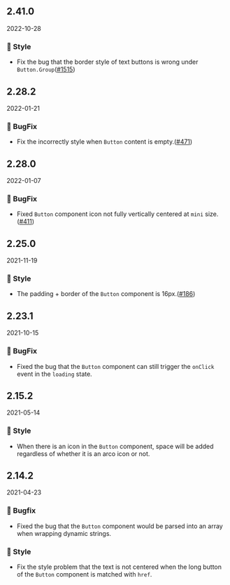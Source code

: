 ## 2.41.0

2022-10-28

### 💅 Style

- Fix the bug that the border style of text buttons is wrong under `Button.Group`([#1515](https://github.com/arco-design/arco-design/pull/1515))

## 2.28.2

2022-01-21

### 🐛 BugFix

- Fix the incorrectly style when  `Button` content is empty.([#471](https://github.com/arco-design/arco-design/pull/471))

## 2.28.0

2022-01-07

### 🐛 BugFix

- Fixed `Button` component icon not fully vertically centered at `mini` size.([#411](https://github.com/arco-design/arco-design/pull/411))

## 2.25.0

2021-11-19

### 💅 Style

- The padding + border of the `Button` component is 16px.([#186](https://github.com/arco-design/arco-design/pull/186))

## 2.23.1

2021-10-15

### 🐛 BugFix

- Fixed the bug that the `Button` component can still trigger the `onClick` event in the `loading` state.

## 2.15.2

2021-05-14

### 💅 Style

- When there is an icon in the `Button` component, space will be added regardless of whether it is an arco icon or not.

## 2.14.2

2021-04-23

### 🐛 Bugfix

- Fixed the bug that the `Button` component would be parsed into an array when wrapping dynamic strings.

### 💅 Style

- Fix the style problem that the text is not centered when the long button of the `Button` component is matched with `href`.


